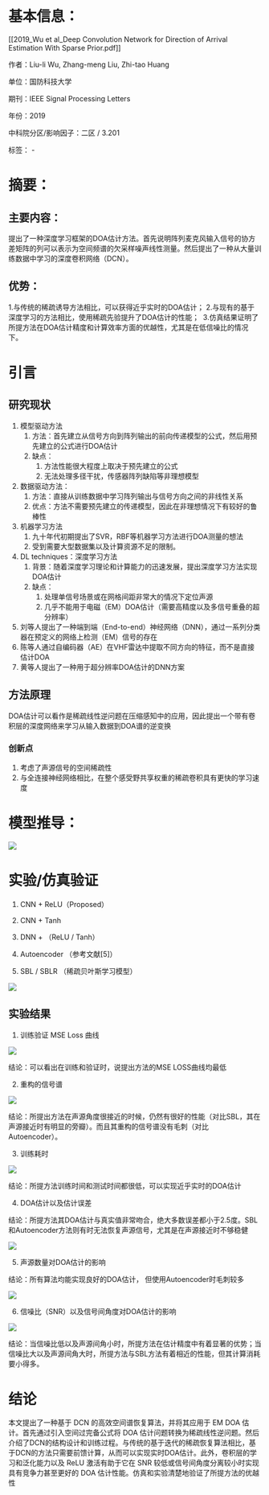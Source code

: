 # 基本信息：

[[2019_Wu et al_Deep Convolution Network for Direction of Arrival Estimation With Sparse Prior.pdf]]

作者：Liu-li Wu, Zhang-meng Liu, Zhi-tao Huang

单位：国防科技大学

期刊：IEEE Signal Processing Letters

年份：2019

中科院分区/影响因子：二区 / 3.201

标签： -

# 摘要：

## 主要内容：

提出了一种深度学习框架的DOA估计方法。首先说明阵列麦克风输入信号的协方差矩阵的列可以表示为空间频谱的欠采样噪声线性测量。然后提出了一种从大量训练数据中学习的深度卷积网络（DCN）。

## 优势：

1.与传统的稀疏诱导方法相比，可以获得近乎实时的DOA估计；
2.与现有的基于深度学习的方法相比，使用稀疏先验提升了DOA估计的性能； 
3.仿真结果证明了所提方法在DOA估计精度和计算效率方面的优越性，尤其是在低信噪比的情况下。

# 引言

## 研究现状

1.  模型驱动方法
    1.  方法：首先建立从信号方向到阵列输出的前向传递模型的公式，然后用预先建立的公式进行DOA估计
    2.  缺点：
        1.  方法性能很大程度上取决于预先建立的公式
        2.  无法处理多径干扰，传感器阵列缺陷等非理想模型
2.  数据驱动方法：
    1.  方法：直接从训练数据中学习阵列输出与信号方向之间的非线性关系
    2.  优点：方法不需要预先建立的传递模型，因此在非理想情况下有较好的鲁棒性
3.  机器学习方法
    1.  九十年代初期提出了SVR，RBF等机器学习方法进行DOA测量的想法
    2.  受到需要大型数据集以及计算资源不足的限制。
4.  DL techniques：深度学习方法
    1.  背景：随着深度学习理论和计算能力的迅速发展，提出深度学习方法实现DOA估计
    2.  缺点：
        1.  处理单信号场景或在网格间距非常大的情况下定位声源
        2.  几乎不能用于电磁（EM）DOA估计（需要高精度以及多信号重叠的超分辨率）
5.  刘等人提出了一种端到端（End-to-end）神经网络（DNN），通过一系列分类器在预定义的网络上检测（EM）信号的存在
6.  陈等人通过自编码器（AE）在VHF雷达中提取不同方向的特征，而不是直接估计DOA
7.  黄等人提出了一种用于超分辨率DOA估计的DNN方案

## 方法原理

DOA估计可以看作是稀疏线性逆问题在压缩感知中的应用，因此提出一个带有卷积层的深度网络来学习从输入数据到DOA谱的逆变换

### 创新点

1.  考虑了声源信号的空间稀疏性
2.  与全连接神经网络相比，在整个感受野共享权重的稀疏卷积具有更快的学习速度

# 模型推导：

![](https://alidocs.oss-cn-zhangjiakou.aliyuncs.com/res/7jP2lRj7REG6l8g5/img/fc05fff4-9b91-4f51-b613-1a82eee54099.png)

# 实验/仿真验证

1.  CNN + ReLU（Proposed）
    
2.  CNN + Tanh
    
3.  DNN + （ReLU / Tanh）
    
4.  Autoencoder （参考文献[5]）
    
5.  SBL / SBLR （稀疏贝叶斯学习模型）
    

![](https://alidocs.oss-cn-zhangjiakou.aliyuncs.com/res/7jP2lRj7REG6l8g5/img/9421a5a5-9ea8-4ec6-b09c-21e4c7c006af.png)

## 实验结果

1.  训练验证 MSE Loss 曲线
    

![](https://alidocs.oss-cn-zhangjiakou.aliyuncs.com/res/7jP2lRj7REG6l8g5/img/bc622de0-c8c8-46f0-9bf5-63adacc61f61.png)

结论：可以看出在训练和验证时，说提出方法的MSE LOSS曲线均最低

2.  重构的信号谱
    

![](https://alidocs.oss-cn-zhangjiakou.aliyuncs.com/res/7jP2lRj7REG6l8g5/img/e5876558-f9d1-49d7-8862-e695b4061d27.png)

结论：所提出方法在声源角度很接近的时候，仍然有很好的性能（对比SBL，其在声源接近时有明显的旁瓣）。而且其重构的信号谱没有毛刺（对比Autoencoder）。

3.  训练耗时
    

![](https://alidocs.oss-cn-zhangjiakou.aliyuncs.com/res/7jP2lRj7REG6l8g5/img/5aabd199-92ad-4743-95d0-fcafa7342f1b.png)

结论：所提方法训练时间和测试时间都很低，可以实现近乎实时的DOA估计

4.  DOA估计以及估计误差
    

结论：所提方法其DOA估计与真实值非常吻合，绝大多数误差都小于2.5度。SBL和Autoencoder方法则有时无法恢复声源信号，尤其是在声源接近时不够稳健

![](https://alidocs.oss-cn-zhangjiakou.aliyuncs.com/res/7jP2lRj7REG6l8g5/img/dc362d47-b87e-4853-9b5a-a593cfbef86f.png)

5.  声源数量对DOA估计的影响
    

结论：所有算法均能实现良好的DOA估计， 但使用Autoencoder时毛刺较多

![](https://alidocs.oss-cn-zhangjiakou.aliyuncs.com/res/7jP2lRj7REG6l8g5/img/74a4d285-1bb2-4399-96f1-a05315a62d05.png)

6.  信噪比（SNR）以及信号间角度对DOA估计的影响
    

![](https://alidocs.oss-cn-zhangjiakou.aliyuncs.com/res/7jP2lRj7REG6l8g5/img/501908ec-9b6f-44ab-889e-64fff1cef3f6.png)

结论：当信噪比低以及声源间角小时，所提方法在估计精度中有着显著的优势；当信噪比大以及声源间角大时，所提方法与SBL方法有着相近的性能，但其计算消耗要小得多。

# 结论

本文提出了一种基于 DCN 的高效空间谱恢复算法，并将其应用于 EM DOA 估计。首先通过引入空间过完备公式将 DOA 估计问题转换为稀疏线性逆问题。然后介绍了DCN的结构设计和训练过程。与传统的基于迭代的稀疏恢复算法相比，基于DCN的方法只需要前馈计算，从而可以实现实时DOA估计。此外，卷积层的学习和泛化能力以及 ReLU 激活有助于它在 SNR 较低或信号间角度分离较小时实现具有竞争力甚至更好的 DOA 估计性能。仿真和实验清楚地验证了所提方法的优越性